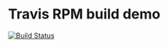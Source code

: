 # Travis RPM build demo

[![Build Status](https://travis-ci.org/beol/travis-rpm-build-demo.svg?branch=master)](https://travis-ci.org/beol/travis-rpm-build-demo)
